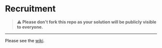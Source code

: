 # Recruitment

> **:warning: Please don't fork this repo as your solution will be publicly visible to everyone.**

***

Please see the [wiki](https://github.com/ioof-holdings/recruitment/wiki/Robot-Challenge).

